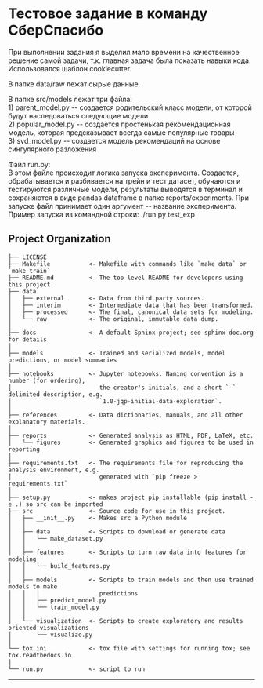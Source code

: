 Тестовое задание в команду СберСпасибо  
==============================
При выполнении задания я выделил мало времени на качественное решение самой задачи, т.к. главная задача была показать навыки кода.  
Использовался шаблон cookiecutter. 

В папке data/raw лежат сырые данные.  

В папке src/models лежат три файла:  
    1) parent_model.py -- создается родительский класс модели, от которой будут наследоваться следующие модели  
    2) popular_model.py -- создается простенькая рекомендационная модель, которая предсказывает всегда самые популярные товары  
    3) svd_model.py -- создается модель рекомендаций на основе сингулярного разложения  
    
Файл run.py:  
    В этом файле происходит логика запуска эксперимента. Создается, обрабатывается и разбивается на трейн и тест датасет, обучаются и тестируются различные модели, результаты выводятся в терминал и сохраняются в виде pandas dataframe в папке reports/experiments. При запуске файл принимает один аргумент -- название эксперимента. Пример запуска из командной строки: ./run.py test_exp


Project Organization
------------

    ├── LICENSE
    ├── Makefile           <- Makefile with commands like `make data` or `make train`
    ├── README.md          <- The top-level README for developers using this project.
    ├── data
    │   ├── external       <- Data from third party sources.
    │   ├── interim        <- Intermediate data that has been transformed.
    │   ├── processed      <- The final, canonical data sets for modeling.
    │   └── raw            <- The original, immutable data dump.
    │
    ├── docs               <- A default Sphinx project; see sphinx-doc.org for details
    │
    ├── models             <- Trained and serialized models, model predictions, or model summaries
    │
    ├── notebooks          <- Jupyter notebooks. Naming convention is a number (for ordering),
    │                         the creator's initials, and a short `-` delimited description, e.g.
    │                         `1.0-jqp-initial-data-exploration`.
    │
    ├── references         <- Data dictionaries, manuals, and all other explanatory materials.
    │
    ├── reports            <- Generated analysis as HTML, PDF, LaTeX, etc.
    │   └── figures        <- Generated graphics and figures to be used in reporting
    │
    ├── requirements.txt   <- The requirements file for reproducing the analysis environment, e.g.
    │                         generated with `pip freeze > requirements.txt`
    │
    ├── setup.py           <- makes project pip installable (pip install -e .) so src can be imported
    ├── src                <- Source code for use in this project.
    │   ├── __init__.py    <- Makes src a Python module
    │   │
    │   ├── data           <- Scripts to download or generate data
    │   │   └── make_dataset.py
    │   │
    │   ├── features       <- Scripts to turn raw data into features for modeling
    │   │   └── build_features.py
    │   │
    │   ├── models         <- Scripts to train models and then use trained models to make
    │   │   │                 predictions
    │   │   ├── predict_model.py
    │   │   └── train_model.py
    │   │
    │   └── visualization  <- Scripts to create exploratory and results oriented visualizations
    │       └── visualize.py
    │
    └── tox.ini            <- tox file with settings for running tox; see tox.readthedocs.io
    |
    └── run.py             <- script to run


--------
